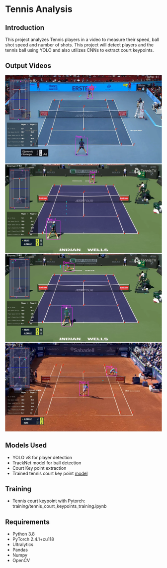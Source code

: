 # Tennis Analysis

## Introduction

This project analyzes Tennis players in a video to measure their speed, ball shot speed and number of shots. This
project will detect players and the tennis ball using YOLO and also utilizes CNNs to extract court keypoints.

## Output Videos

![Screenshot 1](screenshots/1.jpg)
![Screenshot 2](screenshots/2.png)
![Screenshot 3](screenshots/3.png)
![Screenshot 4](screenshots/4.jpg)

## Models Used

* YOLO v8 for player detection
* TrackNet model for ball detection
* Court Key point extraction
* Trained tennis court key point
  [model](https://drive.google.com/file/d/1QrTOF1ToQ4plsSZbkBs3zOLkVt3MBlta/view?usp=sharing)

## Training

* Tennis court keypoint with Pytorch: training/tennis_court_keypoints_training.ipynb

## Requirements

* Python 3.8
* PyTorch 2.4.1+cu118
* Ultralytics
* Pandas
* Numpy
* OpenCV